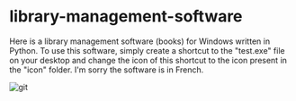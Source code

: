 # library-management-software
Here is a library management software (books) for Windows written in Python.
To use this software, simply create a shortcut to the "test.exe" file on your desktop and change the icon of this shortcut to the icon present in the "icon" folder.
I'm sorry the software is in French.

![git](https://github.com/user-attachments/assets/f7d6243d-85ff-4484-8972-7846890b1950)
